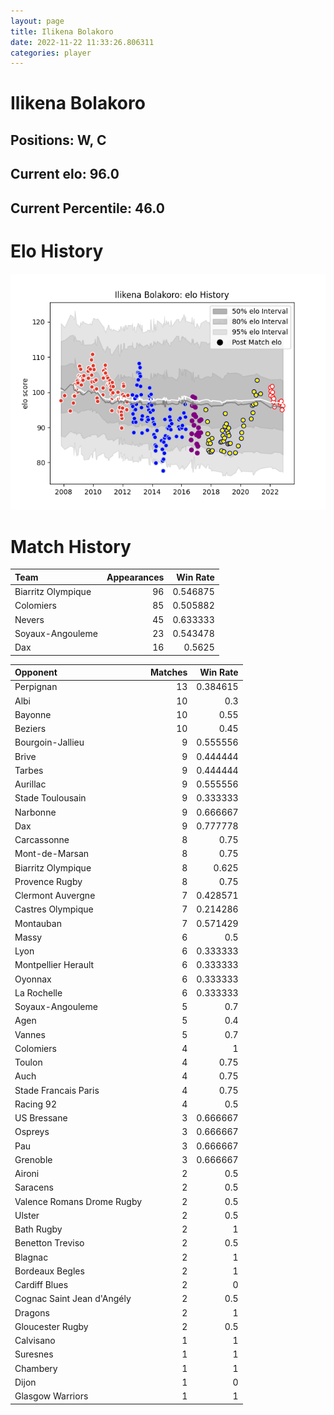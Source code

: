 ```yaml
---  
layout: page  
title: Ilikena Bolakoro  
date: 2022-11-22 11:33:26.806311  
categories: player  
---
```

# Ilikena Bolakoro

## Positions: W, C

## Current elo: 96.0

## Current Percentile: 46.0

# Elo History


![elo history](history_IlikenaBolakoro.png)
# Match History


| Team               |   Appearances |   Win Rate |
|:-------------------|--------------:|-----------:|
| Biarritz Olympique |            96 |   0.546875 |
| Colomiers          |            85 |   0.505882 |
| Nevers             |            45 |   0.633333 |
| Soyaux-Angouleme   |            23 |   0.543478 |
| Dax                |            16 |   0.5625   |

| Opponent                   |   Matches |   Win Rate |
|:---------------------------|----------:|-----------:|
| Perpignan                  |        13 |   0.384615 |
| Albi                       |        10 |   0.3      |
| Bayonne                    |        10 |   0.55     |
| Beziers                    |        10 |   0.45     |
| Bourgoin-Jallieu           |         9 |   0.555556 |
| Brive                      |         9 |   0.444444 |
| Tarbes                     |         9 |   0.444444 |
| Aurillac                   |         9 |   0.555556 |
| Stade Toulousain           |         9 |   0.333333 |
| Narbonne                   |         9 |   0.666667 |
| Dax                        |         9 |   0.777778 |
| Carcassonne                |         8 |   0.75     |
| Mont-de-Marsan             |         8 |   0.75     |
| Biarritz Olympique         |         8 |   0.625    |
| Provence Rugby             |         8 |   0.75     |
| Clermont Auvergne          |         7 |   0.428571 |
| Castres Olympique          |         7 |   0.214286 |
| Montauban                  |         7 |   0.571429 |
| Massy                      |         6 |   0.5      |
| Lyon                       |         6 |   0.333333 |
| Montpellier Herault        |         6 |   0.333333 |
| Oyonnax                    |         6 |   0.333333 |
| La Rochelle                |         6 |   0.333333 |
| Soyaux-Angouleme           |         5 |   0.7      |
| Agen                       |         5 |   0.4      |
| Vannes                     |         5 |   0.7      |
| Colomiers                  |         4 |   1        |
| Toulon                     |         4 |   0.75     |
| Auch                       |         4 |   0.75     |
| Stade Francais Paris       |         4 |   0.75     |
| Racing 92                  |         4 |   0.5      |
| US Bressane                |         3 |   0.666667 |
| Ospreys                    |         3 |   0.666667 |
| Pau                        |         3 |   0.666667 |
| Grenoble                   |         3 |   0.666667 |
| Aironi                     |         2 |   0.5      |
| Saracens                   |         2 |   0.5      |
| Valence Romans Drome Rugby |         2 |   0.5      |
| Ulster                     |         2 |   0.5      |
| Bath Rugby                 |         2 |   1        |
| Benetton Treviso           |         2 |   0.5      |
| Blagnac                    |         2 |   1        |
| Bordeaux Begles            |         2 |   1        |
| Cardiff Blues              |         2 |   0        |
| Cognac Saint Jean d'Angély |         2 |   0.5      |
| Dragons                    |         2 |   1        |
| Gloucester Rugby           |         2 |   0.5      |
| Calvisano                  |         1 |   1        |
| Suresnes                   |         1 |   1        |
| Chambery                   |         1 |   1        |
| Dijon                      |         1 |   0        |
| Glasgow Warriors           |         1 |   1        |